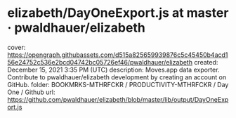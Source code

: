 # elizabeth/DayOneExport.js at master · pwaldhauer/elizabeth

cover: https://opengraph.githubassets.com/d515a825659939876c5c45450b4acd156e24752c536e2bcd04742bc05726ef46/pwaldhauer/elizabeth
created: December 15, 2021 3:35 PM (UTC)
description: Moves.app data exporter. Contribute to pwaldhauer/elizabeth development by creating an account on GitHub.
folder: BOOKMRKS-MTHRFCKR / PRODUCTIVITY-MTHRFCKR / Day One / Github
url: https://github.com/pwaldhauer/elizabeth/blob/master/lib/output/DayOneExport.js